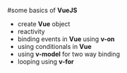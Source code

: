 #some basics of **VueJS**
- create **Vue** object
- reactivity
- binding events in **Vue** using **v-on**
- using conditionals in **Vue**
- using **v-model** for two way binding
- looping using **v-for**